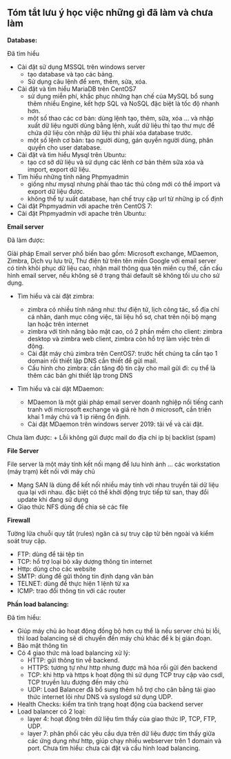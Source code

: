 ## Tóm tắt lưu ý học việc những gì đã làm và chưa làm

**Database:**

Đã tìm hiểu
- Cài đặt sử dụng MSSQL trên windows server
	+ tạo database và tạo các bảng.
	+ Sử dụng câu lệnh để xem, thêm, sửa, xóa.
- Cài đặt và tìm hiểu MariaDB trên CentOS7
	+  sử dụng miễn phí, khắc phục những hạn chế của MySQL bổ sung thêm nhiều Engine, kết hợp SQL và NoSQL đặc biệt là tốc độ nhanh hơn.
	+  một số thao các cơ bản: dùng lệnh tạo, thêm, sữa, xóa … và nhập xuất dữ liệu người dùng bằng lệnh, xuất dữ liệu thì tạo thư mực để chứa dữ liệu còn nhập dữ liệu thì phải xóa database trước.
	+ một số lệnh cơ bản: tạo người dùng, gán quyền người dùng, phân quyền cho user database.
- Cài đặt và tìm hiểu Mysql trên Ubuntu: 
	+ tạo cơ sỡ dữ liệu và sử dụng các lênh cơ bản thêm sữa xóa và import, export dữ liệu.
- Tìm hiểu những tính năng Phpmyadmin
	+ giống như mysql nhưng phải thao tác thủ công mới có thể import và export dữ liệu được.
	+ không thể tự xuất database, hạn chế truy cập url từ những ip cố định
- Cài đặt Phpmyadmin với apache trên CentOS 7:
- Cài đặt Phpmyadmin với apache trên Ubuntu:

**Email server**

Đã làm được:

Giải pháp Email server phổ biến bao gồm: Microsoft exchange, MDaemon, Zimbra, Dịch vụ lưu trữ, Thư điện tử trên tên miền Google với email server có tính khôi phục dữ liệu cao, nhận mail thông qua tên miền cụ thể, cần cấu hình email server, nếu không sẽ ở trạng thái default sẽ không tối ưu cho sử dụng.

- Tìm hiểu và cài đặt zimbra:
	+ zimbra có nhiều tính năng như: thư điện tử, lịch công tác, sổ địa chỉ cá nhân, danh mục công việc, tài liệu hồ sơ, chat trên nội bộ mạng lan hoặc trên internet
	+ zimbra với tính năng bảo mật cao, có 2 phần mềm cho client: zimbra desktop và zimbra web client, zimbra còn hổ trợ làm việc trên di động.
	+ Cài đặt máy chủ zimbra trên CentOS7: trước hết chúng ta cần tạo 1 domain rồi thiết lập DNS cần thiết để gửi mail.
	+ Cấu hình cho zimbra: cần tăng độ tin cậy cho mail gửi đi: cụ thể là thêm các bản ghi thiết lập trong DNS 

- Tìm hiểu và cài dặt MDaemon:
	+ MDaemon là một giải pháp email server doanh nghiệp nổi tiếng canh tranh với microsoft exchange và giá rẻ hơn ở microsoft, cần triển khai 1 máy chủ và 1 ip riêng ổn định.
	+ Cài đặt MDaemon trên windows server 2019: tải về và cài đặt.

Chưa làm được:
	+ Lỗi không gửi được mail do địa chỉ ip bị backlist (spam)

**File Server**

File server là một máy tính kết nối mạng để lưu hình ảnh ... các workstation (máy trạm) kết nối với máy chủ 

- Mạng SAN là dùng để kết nối nhiều máy tính với nhau truyền tải dữ liệu qua lại với nhau. đặc biệt có thể khởi động trực tiếp từ san, thay đổi update khi đang sử dụng
- Giao thức NFS dùng để chia sẻ các file

**Firewall**

Tường lửa chuỗi quy tắt (rules) ngăn cả sự  truy cập từ bên ngoài và kiểm soát truy cập.
- FTP: dùng để tải tệp tin
- TCP: hổ trợ loại bỏ xây dượng thông tin internet
- Http: dùng cho các website
- SMTP: dùng để gửi thông tin định dạng văn bản
- TELNET: dùng để thực hiện 1 lệnh từ xa 
- ICMP: trao đổi thông tin với các router

**Phần load balancing:**

Đã tìm hiểu:
- Giúp máy chủ ảo hoạt động đồng bộ hơn cụ thể là nếu server chủ bị lỗi, thì load balancing sẽ di chuyển đến máy chủ khác để k bị gián đoạn.
- Bảo mật thông tin 
- Có 4 giao thức mà load balancing xử lý:
	+ HTTP: gửi thông tin về backend.
	+ HTTPS: tương tự như http nhưng được mã hóa rồi gửi đén backend
	+ TCP: khi http và https k hoạt động thì sử dụng TCP truy cập vào csdl, TCP truyền lưu đượng đến máy chủ
	+ UDP: Load Balancer đã bổ sung thêm hỗ trợ cho cân bằng tải giao thức internet lõi như DNS và syslogd sử dụng UDP.
-  Health Checks: kiểm tra tình trạng hoạt động của backend server
- Load balancer có 2 loại: 
	+ layer 4: hoạt động trên dữ liệu tìm thấy của giao thức IP, TCP, FTP, UDP.
	+ layer 7: phân phối các yêu cầu dựa trên dữ liệu được tìm thấy giữa các ứng dụng như http, giúp chạy nhiều webserver trên 1 domain và port.
Chưa tìm hiểu: chưa cài đặt và cấu hình load balancing.
